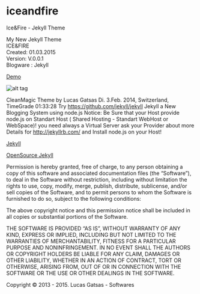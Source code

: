 # iceandfire
Ice&amp;Fire - Jekyll Theme 

My New Jekyll Theme <br>
ICE&FIRE <br>
Created: 01.03.2015 <br>
Version: V.0.0.1 <br>
Blogware : Jekyll <br>



[Demo](https://spaceg.github.io/) 

![alt tag](https://spaceg.github.io/img/lucas-gatsas-clean-magic-jekyll-theme.png)


CleanMagic Theme by Lucas Gatsas Di. 3.Feb. 2014, Switzerland, TimeGrade 01:33:28 
Try  https://github.com/jekyll/jekyll Jekyll a New Blogging System using node.js 
Notice: Be Sure that your Host provide node.js on Standart Host ( Shared Hosting - Standart WebHost or WebSpace)! you need always a Virtual Server ask your Provider about more Details for http://jekyllrb.com/ and Install node.js on your Host!

[Jekyll](http://jekyllrb.com/) 

[OpenSource Jekyll](https://github.com/jekyll/jekyll) 



Permission is hereby granted, free of charge, to any person obtaining a copy of this software and associated documentation files (the “Software”), to deal in the Software without restriction, including without limitation the rights to use, copy, modify, merge, publish, distribute, sublicense, and/or sell copies of the Software, and to permit persons to whom the Software is furnished to do so, subject to the following conditions:

The above copyright notice and this permission notice shall be included in all copies or substantial portions of the Software.

THE SOFTWARE IS PROVIDED “AS IS”, WITHOUT WARRANTY OF ANY KIND, EXPRESS OR IMPLIED, INCLUDING BUT NOT LIMITED TO THE WARRANTIES OF MERCHANTABILITY, FITNESS FOR A PARTICULAR PURPOSE AND NONINFRINGEMENT. IN NO EVENT SHALL THE AUTHORS OR COPYRIGHT HOLDERS BE LIABLE FOR ANY CLAIM, DAMAGES OR OTHER LIABILITY, WHETHER IN AN ACTION OF CONTRACT, TORT OR OTHERWISE, ARISING FROM, OUT OF OR IN CONNECTION WITH THE SOFTWARE OR THE USE OR OTHER DEALINGS IN THE SOFTWARE.

Copyright © 2013 - 2015. Lucas Gatsas - Softwares
